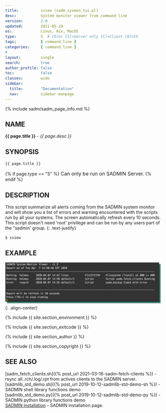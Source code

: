 ```yaml
---
title:          sview (sadm_sysmon_tui.pl)
desc:           System monitor viewer from command line
version:        2.0
updated:        2021-05-19
os:             Linux, Aix, MacOS
type:           S  # [D]oc [S]=Server only [C]=Client [B]oth
tags:           [ command_line ] 
categories:     [ command_line ] 
#
layout:         single
search:         true
author_profile: false
toc:            false
classes:        wide
sidebar:
  title:        "Documentation"
  nav:          sidebar-manpage
---
```


<a id="top_of_page"></a>
{% include sadm/sadm_page_info.md %}

<a id="name"></a>
## NAME
**{{ page.title }}** - *{{ page.desc }}*   



<a id="synopsis"></a>
## SYNOPSIS

```bash
{{ page.title }} 
```
{% if page.type == "S" %}
<font size="3">Can only be run on SADMIN Server.</font>
{% endif %}



<a id="description"></a>
## DESCRIPTION

This script summarize all alerts coming from the SADMIN system monitor and will show you a 
list of errors and warning encountered with the scripts run by all your systems. The screen 
automatically refresh every 10 seconds. This script doesn't need 'root' privilege and can be run 
by any users part of the "sadmin' group.
{: .text-justify}
 
```bash
$ sview 
```


<a id="examples"></a>
## EXAMPLE

![sview (sadm_sysmon_tui.pl)](/assets/img/man/sadm_sysmon_tui.png){: .align-center}


{% include {{ site.section_environment }} %}

{% include {{ site.section_exitcode    }} %}

{% include {{ site.section_author      }} %}

{% include {{ site.section_copyright   }} %}


<a id="seealso"></a>
## SEE ALSO

[sadm_fetch_clients.sh]({% post_url 2021-03-16-sadm-fetch-clients %}) - rsync all .rch/.log/.rpt from actives clients to the SADMIN server.  
[sadmlib_std_demo.sh]({% post_url 2019-10-12-sadmlib-std-demo-sh %}) - SADMIN shell library functions demo   
[sadmlib_std_demo.py]({% post_url 2019-10-12-sadmlib-std-demo-py %}) - SADMIN python library functions demo  
[SADMIN installation](/_pages/install) - SADMIN installation page. 